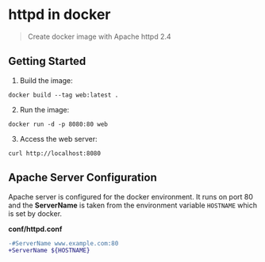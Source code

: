# httpd in docker

> Create docker image with Apache httpd 2.4


## Getting Started

1. Build the image:
```shell
docker build --tag web:latest .
```

2. Run the image:
```shell
docker run -d -p 8080:80 web
```

3. Access the web server:
```shell
curl http://localhost:8080
```

## Apache Server Configuration

Apache server is configured for the docker environment.
It runs on port 80 and the **ServerName** is taken from the
environment variable `HOSTNAME` which is set by docker.

**conf/httpd.conf**
```diff
-#ServerName www.example.com:80
+ServerName ${HOSTNAME}
```